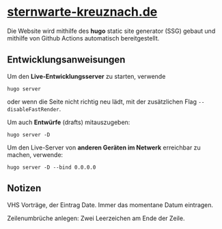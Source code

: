 # [sternwarte-kreuznach.de](https://sternwarte-kreuznach.de/)

Die Website wird mithilfe des **hugo** static site generator (SSG) gebaut und mithilfe von Github Actions automatisch bereitgestellt.

## Entwicklungsanweisungen

Um den **Live-Entwicklungsserver** zu starten, verwende

```
hugo server
```

oder wenn die Seite nicht richtig neu lädt, mit der zusätzlichen Flag `--disableFastRender`.

Um auch **Entwürfe** (drafts) mitauszugeben:

```
hugo server -D
```

Um den Live-Server von **anderen Geräten im Netwerk** erreichbar zu machen, verwende:
```
hugo server -D --bind 0.0.0.0
```

## Notizen

VHS Vorträge, der Eintrag Date.
Immer das momentane Datum eintragen.

Zeilenumbrüche anlegen: Zwei Leerzeichen am Ende der Zeile.
